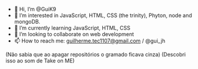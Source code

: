 - 👋 Hi, I’m @GuiK9
- 👀 I’m interested in JavaScript, HTML, CSS (the trinity), Phyton, node and mongoDB.
- 🌱 I’m currently learning JavaScript, HTML, CSS
- 💞️ I’m looking to collaborate on web development
- 📫 How to reach me: guilherme.tec1107@gmail.com / @gui_jh

(Não sabia que ao apagar repositórios o gramado ficava cinza)
(Descobri isso ao som de Take on ME)

